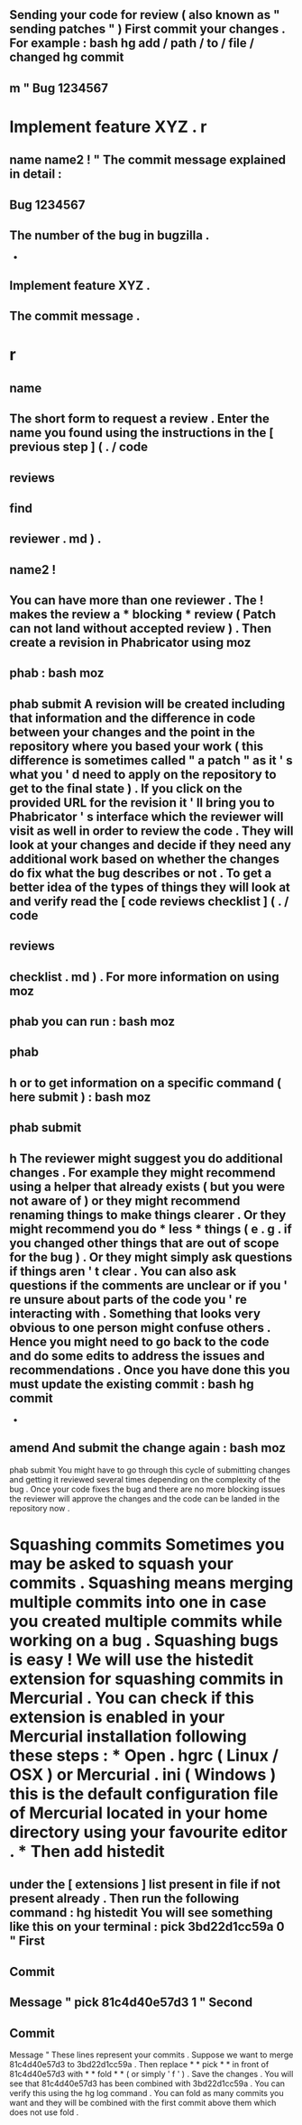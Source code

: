 #
Sending
your
code
for
review
(
also
known
as
"
sending
patches
"
)
First
commit
your
changes
.
For
example
:
bash
hg
add
/
path
/
to
/
file
/
changed
hg
commit
-
m
"
Bug
1234567
-
Implement
feature
XYZ
.
r
=
name
name2
!
"
The
commit
message
explained
in
detail
:
-
Bug
1234567
-
The
number
of
the
bug
in
bugzilla
.
-
-
Implement
feature
XYZ
.
-
The
commit
message
.
-
r
=
name
-
The
short
form
to
request
a
review
.
Enter
the
name
you
found
using
the
instructions
in
the
[
previous
step
]
(
.
/
code
-
reviews
-
find
-
reviewer
.
md
)
.
-
name2
!
-
You
can
have
more
than
one
reviewer
.
The
!
makes
the
review
a
*
blocking
*
review
(
Patch
can
not
land
without
accepted
review
)
.
Then
create
a
revision
in
Phabricator
using
moz
-
phab
:
bash
moz
-
phab
submit
A
revision
will
be
created
including
that
information
and
the
difference
in
code
between
your
changes
and
the
point
in
the
repository
where
you
based
your
work
(
this
difference
is
sometimes
called
"
a
patch
"
as
it
'
s
what
you
'
d
need
to
apply
on
the
repository
to
get
to
the
final
state
)
.
If
you
click
on
the
provided
URL
for
the
revision
it
'
ll
bring
you
to
Phabricator
'
s
interface
which
the
reviewer
will
visit
as
well
in
order
to
review
the
code
.
They
will
look
at
your
changes
and
decide
if
they
need
any
additional
work
based
on
whether
the
changes
do
fix
what
the
bug
describes
or
not
.
To
get
a
better
idea
of
the
types
of
things
they
will
look
at
and
verify
read
the
[
code
reviews
checklist
]
(
.
/
code
-
reviews
-
checklist
.
md
)
.
For
more
information
on
using
moz
-
phab
you
can
run
:
bash
moz
-
phab
-
h
or
to
get
information
on
a
specific
command
(
here
submit
)
:
bash
moz
-
phab
submit
-
h
The
reviewer
might
suggest
you
do
additional
changes
.
For
example
they
might
recommend
using
a
helper
that
already
exists
(
but
you
were
not
aware
of
)
or
they
might
recommend
renaming
things
to
make
things
clearer
.
Or
they
might
recommend
you
do
*
less
*
things
(
e
.
g
.
if
you
changed
other
things
that
are
out
of
scope
for
the
bug
)
.
Or
they
might
simply
ask
questions
if
things
aren
'
t
clear
.
You
can
also
ask
questions
if
the
comments
are
unclear
or
if
you
'
re
unsure
about
parts
of
the
code
you
'
re
interacting
with
.
Something
that
looks
very
obvious
to
one
person
might
confuse
others
.
Hence
you
might
need
to
go
back
to
the
code
and
do
some
edits
to
address
the
issues
and
recommendations
.
Once
you
have
done
this
you
must
update
the
existing
commit
:
bash
hg
commit
-
-
amend
And
submit
the
change
again
:
bash
moz
-
phab
submit
You
might
have
to
go
through
this
cycle
of
submitting
changes
and
getting
it
reviewed
several
times
depending
on
the
complexity
of
the
bug
.
Once
your
code
fixes
the
bug
and
there
are
no
more
blocking
issues
the
reviewer
will
approve
the
changes
and
the
code
can
be
landed
in
the
repository
now
.
#
Squashing
commits
Sometimes
you
may
be
asked
to
squash
your
commits
.
Squashing
means
merging
multiple
commits
into
one
in
case
you
created
multiple
commits
while
working
on
a
bug
.
Squashing
bugs
is
easy
!
We
will
use
the
histedit
extension
for
squashing
commits
in
Mercurial
.
You
can
check
if
this
extension
is
enabled
in
your
Mercurial
installation
following
these
steps
:
*
Open
.
hgrc
(
Linux
/
OSX
)
or
Mercurial
.
ini
(
Windows
)
this
is
the
default
configuration
file
of
Mercurial
located
in
your
home
directory
using
your
favourite
editor
.
*
Then
add
histedit
=
under
the
[
extensions
]
list
present
in
file
if
not
present
already
.
Then
run
the
following
command
:
hg
histedit
You
will
see
something
like
this
on
your
terminal
:
pick
3bd22d1cc59a
0
"
First
-
Commit
-
Message
"
pick
81c4d40e57d3
1
"
Second
-
Commit
-
Message
"
These
lines
represent
your
commits
.
Suppose
we
want
to
merge
81c4d40e57d3
to
3bd22d1cc59a
.
Then
replace
*
*
pick
*
*
in
front
of
81c4d40e57d3
with
*
*
fold
*
*
(
or
simply
'
f
'
)
.
Save
the
changes
.
You
will
see
that
81c4d40e57d3
has
been
combined
with
3bd22d1cc59a
.
You
can
verify
this
using
the
hg
log
command
.
You
can
fold
as
many
commits
you
want
and
they
will
be
combined
with
the
first
commit
above
them
which
does
not
use
fold
.
